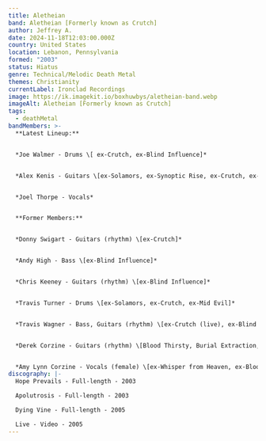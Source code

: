 ```yaml
---
title: Aletheian
band: Aletheian [Formerly known as Crutch]
author: Jeffrey A.
date: 2024-11-18T12:03:00.000Z
country: United States
location: Lebanon, Pennsylvania
formed: "2003"
status: Hiatus
genre: Technical/Melodic Death Metal
themes: Christianity
currentLabel: Ironclad Recordings
image: https://ik.imagekit.io/boxhuwbys/aletheian-band.webp
imageAlt: Aletheian [Formerly known as Crutch]
tags:
  - deathMetal
bandMembers: >-
  **Latest Lineup:**


  *Joe Walmer - Drums \[ ex-Crutch, ex-Blind Influence]*


  *Alex Kenis - Guitars \[ex-Solamors, ex-Synoptic Rise, ex-Crutch, ex-Becoming the Archetype]*	


  *Joel Thorpe - Vocals*


  **Former Members:**


  *Donny Swigart - Guitars (rhythm) \[ex-Crutch]*  


  *Andy High - Bass \[ex-Blind Influence]*  


  *Chris Keeney - Guitars (rhythm) \[ex-Blind Influence]*  


  *Travis Turner - Drums \[ex-Solamors, ex-Crutch, ex-Mid Evil]*  


  *Travis Wagner - Bass, Guitars (rhythm) \[ex-Crutch (live), ex-Blind Influence]*  


  *Derek Corzine - Guitars (rhythm) \[Blood Thirsty, Burial Extraction, Crowned in Sorrow, Syringe, Testimony of Apocalypse, ex-Whisper from Heaven, ex-Cosÿns, Derek Corzine, ex-Bloodline Severed, ex-Quester, ex-Solarian]*  


  *Amy Lynn Corzine - Vocals (female) \[ex-Whisper from Heaven, ex-Bloodline Severed]*
discography: |-
  Hope Prevails - Full-length - 2003  

  Apolutrosis - Full-length - 2003  

  Dying Vine - Full-length - 2005  

  Live - Video - 2005
---
```

